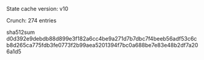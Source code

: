 State cache version: v10

Crunch: 274 entries

sha512sum d0d392e9debdb88d899e3f182a6cc4be9a271d7b7dbc7f4beeb56adf53c6cb8d265ca775fdb3fe0773f2b99aea5201394f7bc0a688be7e83e48b2df7a206a1d5
